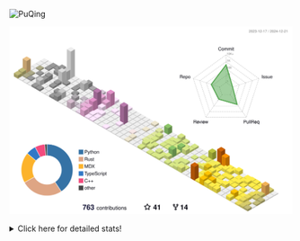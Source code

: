 ![PuQing](https://user-images.githubusercontent.com/27223114/171565019-9a56fae6-b08b-421f-99db-7e830da42371.png)

![](./profile-3d-contrib/profile-season-animate.svg)

<details>
<summary>Click here for detailed stats!</summary>

<!--START_SECTION:waka-->
![Lines of code](https://img.shields.io/badge/From%20Hello%20World%20I%27ve%20Written-1.6%20million%20lines%20of%20code-blue)

**🐱 My GitHub Data** 

> 📦 414.3 kB Used in GitHub's Storage 
 > 
> 🏆 743 Contributions in the Year 2024
 > 
> 🚫 Not Opted to Hire
 > 
> 📜 38 Public Repositories 
 > 
> 🔑 32 Private Repositories 
 > 
**I'm an Early 🐤** 

```text
🌞 Morning                633 commits         ██░░░░░░░░░░░░░░░░░░░░░░░   07.55 % 
🌆 Daytime                3647 commits        ███████████░░░░░░░░░░░░░░   43.51 % 
🌃 Evening                1935 commits        ██████░░░░░░░░░░░░░░░░░░░   23.09 % 
🌙 Night                  2167 commits        ██████░░░░░░░░░░░░░░░░░░░   25.85 % 
```


📊 **This Week I Spent My Time On** 

```text
💬 Programming Languages: 
C++                      9 hrs 30 mins       ███████░░░░░░░░░░░░░░░░░░   26.05 % 
CLI                      5 hrs 38 mins       ████░░░░░░░░░░░░░░░░░░░░░   15.48 % 
Other                    5 hrs 22 mins       ████░░░░░░░░░░░░░░░░░░░░░   14.72 % 
PPTMan                   3 hrs 23 mins       ██░░░░░░░░░░░░░░░░░░░░░░░   09.29 % 
Python                   2 hrs 55 mins       ██░░░░░░░░░░░░░░░░░░░░░░░   07.99 % 

🔥 Editors: 
VS Code                  17 hrs 25 mins      ████████████░░░░░░░░░░░░░   47.77 % 
Terminal                 5 hrs 38 mins       ████░░░░░░░░░░░░░░░░░░░░░   15.48 % 
MicrosoftPowerPoint      3 hrs 23 mins       ██░░░░░░░░░░░░░░░░░░░░░░░   09.29 % 
Telegram                 3 hrs 19 mins       ██░░░░░░░░░░░░░░░░░░░░░░░   09.10 % 
Mail                     1 hr 45 mins        █░░░░░░░░░░░░░░░░░░░░░░░░   04.81 % 

💻 Operating System: 
Mac                      19 hrs 10 mins      █████████████░░░░░░░░░░░░   52.54 % 
WSL                      13 hrs 56 mins      ██████████░░░░░░░░░░░░░░░   38.22 % 
Linux                    3 hrs 22 mins       ██░░░░░░░░░░░░░░░░░░░░░░░   09.24 % 
```


<!--END_SECTION:waka-->
</details>
